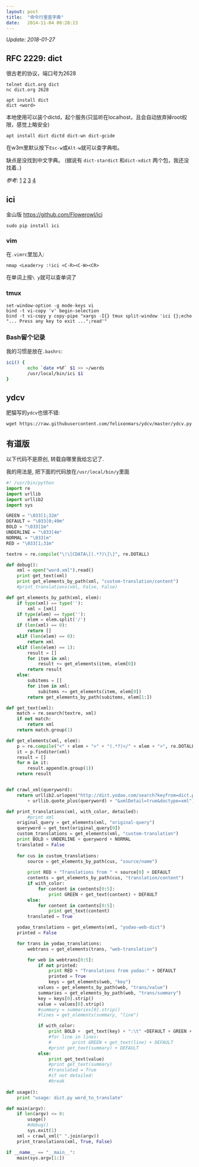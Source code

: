 ```yaml
---
layout: post
title:  "命令行里查字典"
date:   2014-11-04 00:28:13
---
```


*Update: 2018-01-27*

## RFC 2229: dict

很古老的协议，端口号为2628

```
telnet dict.org dict
nc dict.org 2628
```

```
apt install dict
dict <word>
```

本地使用可以装个dictd，起个服务(只监听在localhost，且会自动放弃掉root权限，感觉上略安全)

```
apt install dict dictd dict-wn dict-gcide
```

在w3m里默认按下`Esc-w`或`Alt-w`就可以查字典啦。

缺点是没找到中文字典。 (据说有 `dict-stardict` 和`dict-xdict` 两个包，我还没找着..)


*参考:* [1](http://ju.outofmemory.cn/entry/148511) [2](http://blog.cathayan.org/item/1715) [3](http://www.cnblogs.com/bamanzi/archive/2011/06/26/emacs-dict.html) [4](https://www.mdbg.net/chinese/dictionary?page=cedict)


## ici

金山版 <https://github.com/Flowerowl/ici>

    sudo pip install ici

### vim

在`.vimrc`里加入:

    nmap <Leader>y :!ici <C-R><C-W><CR>

在单词上按`\ y`就可以查单词了


### tmux

```
set-window-option -g mode-keys vi
bind -t vi-copy 'v' begin-selection
bind -t vi-copy y copy-pipe "xargs -I{} tmux split-window 'ici {};echo "... Press any key to exit ...";read'"
```

### Bash留个记录

我的习惯是放在`.bashrc`:

```bash
ici() {
        echo `date +%F` $1 >> ~/words
        /usr/local/bin/ici $1
}
```

## ydcv

肥猫写的`ydcv`也很不错:

```
wget https://raw.githubusercontent.com/felixonmars/ydcv/master/ydcv.py
```

## 有道版

以下代码不是原创, 转载自哪里我给忘记了. 

我的用法是, 把下面的代码放在`/usr/local/bin/y`里面

```python
#! /usr/bin/python
import re
import urllib
import urllib2
import sys

GREEN = "\033[1;32m"
DEFAULT = "\033[0;49m"
BOLD = "\033[1m"
UNDERLINE = "\033[4m"
NORMAL = "\033[m"
RED = "\033[1;31m"

textre = re.compile("\!\[CDATA\[(.*?)\]\]", re.DOTALL)

def debug():
    xml = open("word.xml").read()
    print get_text(xml)
    print get_elements_by_path(xml, "custom-translation/content")
    #print_translations(xml, False, False)

def get_elements_by_path(xml, elem):
    if type(xml) == type(''):
        xml = [xml]
    if type(elem) == type(''):
        elem = elem.split('/')
    if (len(xml) == 0):
        return []
    elif (len(elem) == 0):
        return xml
    elif (len(elem) == 1):
        result = []
        for item in xml:
            result += get_elements(item, elem[0])
        return result
    else:
        subitems = []
        for item in xml:
            subitems += get_elements(item, elem[0])
        return get_elements_by_path(subitems, elem[1:])

def get_text(xml):
    match = re.search(textre, xml)
    if not match:
        return xml
    return match.group(1)

def get_elements(xml, elem):
    p = re.compile("<" + elem + ">" + "(.*?)</" + elem + ">", re.DOTALL)
    it = p.finditer(xml)
    result = []
    for m in it:
        result.append(m.group(1))
    return result


def crawl_xml(queryword):
    return urllib2.urlopen("http://dict.yodao.com/search?keyfrom=dict.python&q="
        + urllib.quote_plus(queryword) + "&xmlDetail=true&doctype=xml").read()

def print_translations(xml, with_color, detailed):
        #print xml
    original_query = get_elements(xml, "original-query")
    queryword = get_text(original_query[0])
    custom_translations = get_elements(xml, "custom-translation")
    print BOLD + UNDERLINE + queryword + NORMAL
    translated = False
    
    for cus in custom_translations:
        source = get_elements_by_path(cus, "source/name")
        
        print RED + "Translations from " + source[0] + DEFAULT
        contents = get_elements_by_path(cus, "translation/content")
        if with_color:
            for content in contents[0:5]:
                print GREEN + get_text(content) + DEFAULT
        else:
            for content in contents[0:5]:
                print get_text(content)
        translated = True

    yodao_translations = get_elements(xml, "yodao-web-dict")
    printed = False

    for trans in yodao_translations:
        webtrans = get_elements(trans, "web-translation")

        for web in webtrans[0:5]:
            if not printed:
                print RED + "Translations from yodao:" + DEFAULT
                printed = True
                keys = get_elements(web, "key")
            values = get_elements_by_path(web, "trans/value")
            summaries = get_elements_by_path(web, "trans/summary")
            key = keys[0].strip()
            value = values[0].strip()
            #summary = summaries[0].strip()
            #lines = get_elements(summary, "line")

            if with_color:
                print BOLD +  get_text(key) + ":\t" +DEFAULT + GREEN + get_text(value) + NORMAL
                #for line in lines:
                #        print GREEN + get_text(line) + DEFAULT
                #print get_text(summary) + DEFAULT
            else:
                print get_text(value)
                #print get_text(summary)
                #translated = True
                #if not detailed:
                #break
    
def usage():
    print "usage: dict.py word_to_translate"

def main(argv):
    if len(argv) <= 0:
        usage()
        #debug()
        sys.exit(1)
    xml = crawl_xml(" ".join(argv))
    print_translations(xml, True, False)

if __name__ == "__main__":
    main(sys.argv[1:])

```
